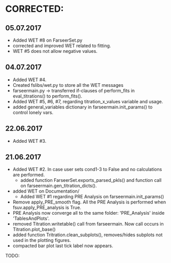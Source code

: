 # CORRECTED:

## 05.07.2017
- Added WET #8 on FarseerSet.py
- corrected and improved WET related to fitting.
- WET #5 does not allow negative values.

## 04.07.2017
- Added WET #4.
- Created fslibs/wet.py to store all the WET messages
- farseermain.py -> transferred if-clauses of perform_fits in eval_titrations() to perform_fits().
- Added WET #5, #6, #7, regarding titration_x_values variable and usage.
- added general_variables dictionary in farseermain.init_params() to control lonely vars.

## 22.06.2017
- Added WET #3.

## 21.06.2017
- Added WET #2. In case user sets cond1-3 to False and no calculations are performed.
  - added function FarseerSet.exports_parsed_pkls() and function call on farseermain.gen_titration_dicts().
- added WET on Documentation/
  - Added WET #1 regarding PRE Analysis on farseermain.init_params()
- Remove apply_PRE_smooth flag. All the PRE Analysis is performed when fsuv.apply_PRE_analysis is True.
- PRE Analysis now converge all to the same folder: 'PRE_Analysis' inside 'TablesAndPlots'.
- removed Titration.writetable() call from farseermain. Now call occurs in Titration.plot_base()
- added function Tritration.clean_subplots(), removes/hides subplots not used in the plotting figures.
- compacted bar plot last tick label now appears.

TODO:
